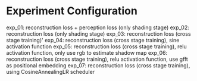 # Experiment Configuration

exp_01: reconstruction loss + perception loss (only shading stage)
exp_02: reconstruction loss (only shading stage)
exp_03: reconstruction loss (cross stage training)'
exp_04: reconstruction loss (cross stage training), sine activation function
exp_05: reconstruction loss (cross stage training), relu activation function, only use rgb to estimate shadow map
exp_06: reconstruction loss (cross stage training), relu activation function, use gfft as positional embedding
exp_07: reconstruction loss (cross stage training), using CosineAnnealingLR scheduler